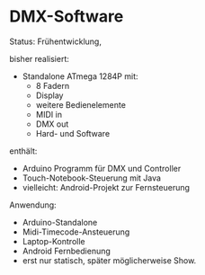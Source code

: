 # DMX-Software

Status: Frühentwicklung,

bisher realisiert: 
- Standalone ATmega 1284P mit: 
  - 8 Fadern
  - Display 
  - weitere Bedienelemente
  - MIDI in
  - DMX out
  - Hard- und Software

enthält:
- Arduino Programm für DMX und Controller
- Touch-Notebook-Steuerung mit Java
- vielleicht: Android-Projekt zur Fernsteuerung

Anwendung:
- Arduino-Standalone
- Midi-Timecode-Ansteuerung
- Laptop-Kontrolle
- Android Fernbedienung
- erst nur statisch, später möglicherweise Show.
